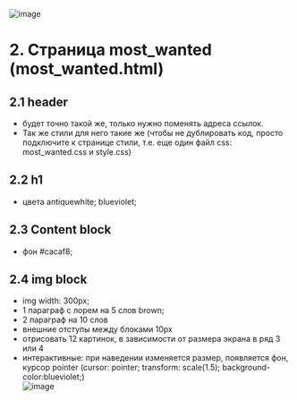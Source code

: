 ![image](https://user-images.githubusercontent.com/113675674/195980818-709e0276-7518-4de3-8235-42a8b6c47a09.png)

# 2. Страница most_wanted (most_wanted.html)  
## 2.1 header 
- будет точно такой же, только нужно поменять адреса ссылок. 
- Так же стили для него такие же (чтобы не дублировать код, просто подключите к странице стили, т.е. еще один файл css: most_wanted.css и style.css)  
## 2.2 h1 
- цвета antiquewhite; blueviolet;   
## 2.3 Content block  
- фон #cacaf8;  
## 2.4 img  block  
- img width: 300px; 
- 1 параграф с лорем на 5 слов brown;  
- 2 параграф на 10 слов  
- внешние отступы между блоками 10px  
- отрисовать 12 картинок, в зависимости от размера экрана в ряд 3 или 4
- интерактивные: при наведении изменяется размер, появляется фон, курсор pointer (cursor: pointer; transform: scale(1.5); background-color:blueviolet;)  
![image](https://user-images.githubusercontent.com/113675674/195981526-4e3b6fb1-d7e1-4785-b4f6-09d8b8bb742a.png)
